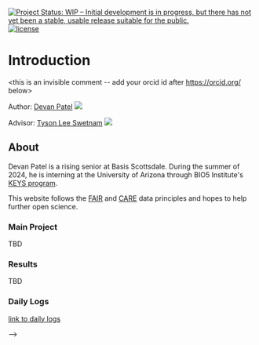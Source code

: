 [![Project Status: WIP – Initial development is in progress, but there has not yet been a stable, usable release suitable for the public.](https://www.repostatus.org/badges/latest/wip.svg)](https://www.repostatus.org/#wip) [![license](https://img.shields.io/badge/license-GPLv3-blue.svg)](https://opensource.org/licenses/GPL-3.0) 

# Introduction

<this is an invisible comment -- add your orcid id after https://orcid.org/ below>

Author: [Devan Patel]() [![](https://orcid.org/sites/default/files/images/orcid_16x16.png)](https://orcid.org/)

Advisor: [Tyson Lee Swetnam](https://tyson-swetnam.github.io/) [![](https://orcid.org/sites/default/files/images/orcid_16x16.png)](http://orcid.org/0000-0002-6639-7181)

## About

Devan Patel is a rising senior at Basis Scottsdale. During the summer of 2024, he is interning at the University of Arizona through BIO5 Institute's [KEYS program](https://keys.arizona.edu/).

This website follows the [FAIR](https://www.go-fair.org/fair-principles/) and [CARE](https://www.gida-global.org/care) data principles and hopes to help further open science. 

### Main Project

TBD

### Results

TBD

### Daily Logs

[link to daily logs](logbook.md)

<!-- Include the chatbot HTML -->
<!-- <div id="chatbot-container">
    <div id="chatbot-icon" onclick="toggleChatbot()">
        <span>Chat!</span>
    </div>
    <div id="chatbot-window">
        <div id="chatbot-header">
            <span>Have any questions?</span>
            <button onclick="closeChatbot()">X</button>
        </div>
        <div id="chatbot-messages"></div>
        <input type="text" id="chatbot-input" placeholder="Type your message..." />
        <button onclick="sendMessage()">Send</button>
    </div>
</div>

<!-- Include the CSS file -->
<link rel="stylesheet" type="text/css" href="chatbot.css">

<!-- Include the JavaScript file -->
<script src="chatbot.js"></script> -->